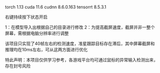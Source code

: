 torch 1.13
cuda 11.6
cudnn 8.6.0.163
tensorrt 8.5.3.1

右键持续按下状态开启

1：在模型导入出根据自己的目录进行修改
2：为提高截屏速度，截屏并非一整个屏幕，需根据电脑分辨率进行调整

该项目只实现了40帧左右的检测速度，准星跟踪目标存在滞后，其中屏幕截屏和推理均在10ms左右，可从这两方面进行优化

特此声明：本项目仅供学习参考，各游戏平台均可通过鼠标的异常输入检测出来，存在封号风险

